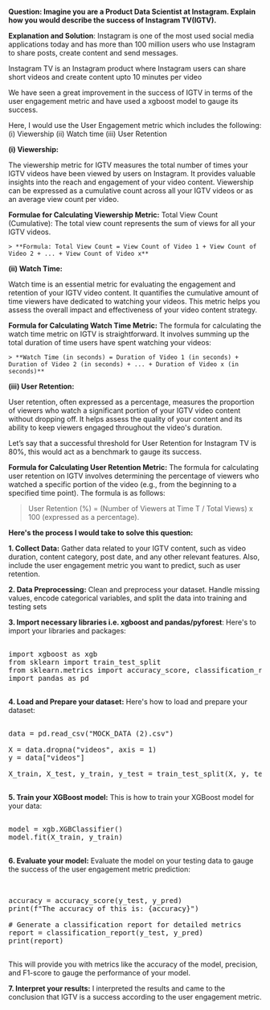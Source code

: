 **Question: Imagine you are a Product Data Scientist at Instagram. Explain how you would describe the success of Instagram TV(IGTV).**

**Explanation and Solution**:
Instagram is one of the most used social media applications today and has more than 100 million users who use Instagram to share posts, create content and send messages.

Instagram TV is an Instagram product where Instagram users can share short videos and create content upto 10 minutes per video

We have seen a great improvement in the success of IGTV in terms of the user engagement metric and have used a xgboost model to gauge its success.

Here, I would use the User Engagement metric which includes the following:
	(i) Viewership
    	(ii) Watch time
	(iii) User Retention

**(i) Viewership:**
	
The viewership metric for IGTV measures the total number of times your IGTV videos have been viewed by users on Instagram. It provides valuable insights into the reach and engagement of your video content. Viewership can be expressed as a cumulative count across all your IGTV videos or as an average view count per video.

**Formulae for Calculating Viewership Metric:**
Total View Count (Cumulative):
The total view count represents the sum of views for all your IGTV videos.

    > **Formula: Total View Count = View Count of Video 1 + View Count of Video 2 + ... + View Count of Video x**

**(ii) Watch Time:** 

Watch time is an essential metric for evaluating the engagement and retention of your IGTV video content. It quantifies the cumulative amount of time viewers have dedicated to watching your videos. This metric helps you assess the overall impact and effectiveness of your video content strategy.

**Formula for Calculating Watch Time Metric:**
The formula for calculating the watch time metric on IGTV is straightforward. It involves summing up the total duration of time users have spent watching your videos:

    > **Watch Time (in seconds) = Duration of Video 1 (in seconds) + Duration of Video 2 (in seconds) + ... + Duration of Video x (in seconds)**

**(iii) User Retention:**

User retention, often expressed as a percentage, measures the proportion of viewers who watch a significant portion of your IGTV video content without dropping off. It helps assess the quality of your content and its ability to keep viewers engaged throughout the video's duration.

Let’s say that a successful threshold for User Retention for Instagram TV is 80%, this would act as a benchmark to gauge its success.

**Formula for Calculating User Retention Metric:**
The formula for calculating user retention on IGTV involves determining the percentage of viewers who watched a specific portion of the video (e.g., from the beginning to a specified time point). The formula is as follows:
   > User Retention (%) = (Number of Viewers at Time T / Total Views) x 100 (expressed as a percentage).


**Here's the process I would take to solve this question:**

**1. Collect Data:** Gather data related to your IGTV content, such as video duration, content category, post date, and any other relevant features. Also, include the user engagement metric you want to predict, such as user retention.

**2. Data Preprocessing:** Clean and preprocess your dataset. Handle missing values, encode categorical variables, and split the data into training and testing sets

**3. Import necessary libraries i.e. xgboost and pandas/pyforest**:
Here's to import your libraries and packages:

<pre>

import xgboost as xgb
from sklearn import train_test_split
from sklearn.metrics import accuracy_score, classification_report
import pandas as pd

</pre>

**4. Load and Prepare your dataset:**
Here's how to load and prepare your dataset:
<pre>

data = pd.read_csv("MOCK_DATA (2).csv")

X = data.dropna("videos", axis = 1)
y = data["videos"]

X_train, X_test, y_train, y_test = train_test_split(X, y, test_size=0.2, random_state=42)

</pre>

**5. Train your XGBoost model:**
This is how to train your XGBoost model for your data:

<pre>

model = xgb.XGBClassifier()
model.fit(X_train, y_train)

</pre>

**6. Evaluate your model:**
Evaluate the model on your testing data to gauge the success of the user engagement metric prediction:

<pre>


accuracy = accuracy_score(y_test, y_pred)
print(f"The accuracy of this is: {accuracy}")

# Generate a classification report for detailed metrics
report = classification_report(y_test, y_pred)
print(report)

</pre>

This will provide you with metrics like the accuracy of the model, precision, and F1-score to gauge the performance of your model.

**7. Interpret your results:**
I interpreted the results and came to the conclusion that IGTV is a success according to the user engagement metric.
